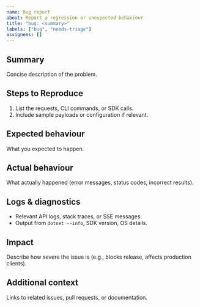 ```yaml
---
name: Bug report
about: Report a regression or unexpected behaviour
title: "bug: <summary>"
labels: ["bug", "needs-triage"]
assignees: []
---
```


## Summary
Concise description of the problem.

## Steps to Reproduce
1. List the requests, CLI commands, or SDK calls.
2. Include sample payloads or configuration if relevant.

## Expected behaviour
What you expected to happen.

## Actual behaviour
What actually happened (error messages, status codes, incorrect results).

## Logs & diagnostics
- Relevant API logs, stack traces, or SSE messages.
- Output from `dotnet --info`, SDK version, OS details.

## Impact
Describe how severe the issue is (e.g., blocks release, affects production clients).

## Additional context
Links to related issues, pull requests, or documentation.
